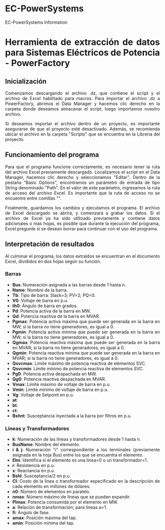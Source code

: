 # EC-PowerSystems
EC-PowerSystems Information

<div style="text-align: justify">

# Herramienta de extracción de datos para Sistemas Eléctricos de Potencia - PowerFactory

## Inicialización

Comenzamos descargando el archivo .dz, que contiene el script y el archivo de Excel habilitado para macros. Para importar el archivo .dz a PowerFactory, abrimos el Data Manager y hacemos clic derecho en la carpeta donde deseamos almacenar el script, luego importamos nuestro archivo.

Si deseamos importar el archivo dentro de un proyecto, es importante asegurarse de que el proyecto esté desactivado. Además, se recomienda ubicar el archivo en la carpeta "Scripts" que se encuentra en la Libreria del proyecto.

## Funcionamiento del programa

Para que el programa funcione correctamente, es necesario tener la ruta del archivo Excel previamente descargado. Localizamos el script en el Data Manager, hacemos clic derecho y seleccionamos "Editar". Dentro de la pestaña "Basic Options", encontramos un parámetro de entrada de tipo String denominado "Path". En el valor de este parámetro, ingresamos la ruta de acceso del archivo Excel. Es importante que la ruta de acceso no se encuentre entre comillas "".

Finalmente, guardamos los cambios y ejecutamos el programa. El archivo de Excel descargado se abrirá, y comenzará a grabar los datos. Si el archivo de Excel ya ha sido utilizado previamente y contiene datos adicionales o más hojas, es posible que durante la ejecución del programa, Excel pregunte si se desean borrar para continuar con el uso del programa.

## Interpretación de resultados

Al culminar el programa, los datos extraídos se encuentran en el documento Excel, divididos en dos hojas según su función.

### Barras

- **Bus**: Numeración asignada a las barras desde 1 hasta n.
- **Name**: Nombre de la barra.
- **Tb**: Tipo de barra: Slack=3; PV=2; PQ=0.
- **V0**: Voltaje de barra en p.u.
- **th0**: Ángulo de barra en grados.
- **Pd**: Potencia activa de la barra en MW.
- **Qd**: Potencia reactiva de la barra en MVAR.
- **Pgmax**: Potencia activa máxima que puede ser generada en la barra en MW; si la barra no tiene generadores, es igual a 0.
- **Pgmin**: Potencia activa mínima que puede ser generada en la barra en MW; si la barra no tiene generadores, es igual a 0.
- **Qgmax**: Potencia reactiva máxima que puede ser generada en la barra en MVAR; si la barra no tiene generadores, es igual a 0.
- **Qgmin**: Potencia reactiva mínima que puede ser generada en la barra en MVAR; si la barra no tiene generadores, es igual a 0.
- **Qsvcmax**: Límite máximo de potencia reactiva de elementos SVC.
- **Qsvcmin**: Límite mínimo de potencia reactiva de elementos SVC.
- **Pg0**: Potencia activa despachada en MW.
- **Qg0**: Potencia reactiva despachada en MVAR.
- **Vmax**: Límite máximo de voltaje de barra en p.u.
- **Vmin**: Límite mínimo de voltaje de barra en p.u.
- **Vg**: Voltaje de Setpoint en p.u.
- **at**: 
- **bt**: 
- **ct**:
- **Bshnt**: Susceptancia inyectada a la barra por filtros en p.u.

### Líneas y Transformadores

- **k**: Numeración de las líneas y transformadores desde 1 hasta n.
- **BusName**: Nombre del elemento.
- **i & j**: Numeración "i" correspondiente a los terminales (previamente asignada en la hoja Bus) entre los que se encuentra el elemento.
- **Elm**: Identifica si el elemento es una línea=0 o un transformador=1.
- **r**: Resistencia en p.u.
- **x**: Reactancia en p.u.
- **Bshl**: Susceptancia/2 en p.u.
- **Cl**: Costo de la línea o transformador especificado en la descripción de cada elemento en millones de dólares.
- **n0**: Número de elementos en paralelo.
- **nmax**: Número máximo de líneas que se pueden expandir.
- **Plmax**: Potencia consumida por el elemento en MW.
- **a**: Relación de transformación; para líneas a=1.
- **fi**: Ángulo de fase.
- **amax**: Posición máxima del tap.
- **amin**: Posición mínima del tap.
